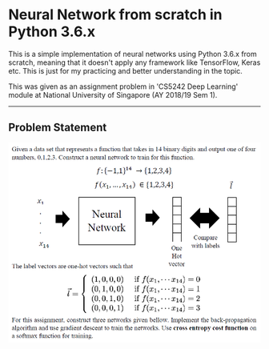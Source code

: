 # Neural Network from scratch in Python 3.6.x
This is a simple implementation of neural networks using Python 3.6.x from scratch, meaning that it doesn't apply any framework like TensorFlow, Keras etc. This is just for my practicing and better understanding in the topic.

This was given as an assignment problem in 'CS5242 Deep Learning' module at National University of Singapore (AY 2018/19 Sem 1).
___
## Problem Statement
![Problem Statement](./problemstatement.png)